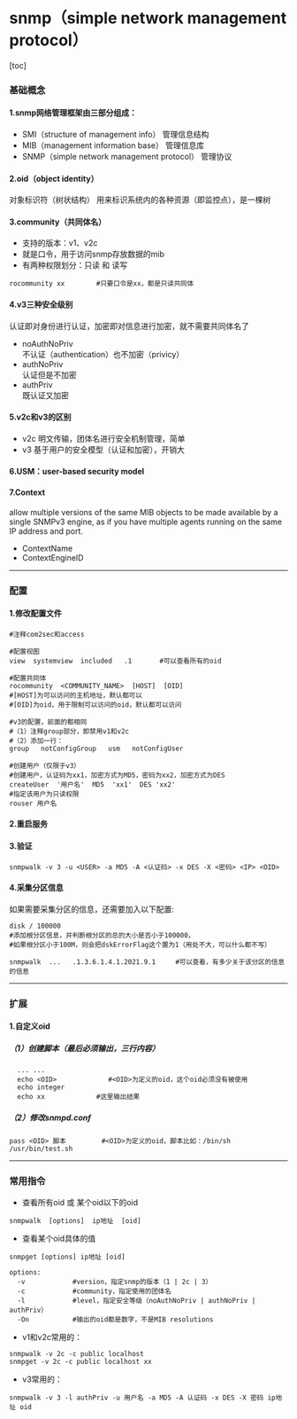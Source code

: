 # snmp（simple network management protocol）
[toc]
### 基础概念

#### 1.snmp网络管理框架由三部分组成：
* SMI（structure of management info）
管理信息结构
* MIB（management information base）
管理信息库
* SNMP（simple network management protocol）
管理协议

#### 2.oid（object identity）
对象标识符（树状结构）
用来标识系统内的各种资源（即监控点），是一棵树

#### 3.community（共同体名）
* 支持的版本：v1、v2c
* 就是口令，用于访问snmp存放数据的mib
* 有两种权限划分：只读 和 读写
```shell
rocommunity xx        #只要口令是xx，都是只读共同体  
```

#### 4.v3三种安全级别
认证即对身份进行认证，加密即对信息进行加密，就不需要共同体名了
* noAuthNoPriv           
不认证（authentication）也不加密（privicy）
* authNoPriv             
认证但是不加密
* authPriv              
既认证又加密

#### 5.v2c和v3的区别
* v2c
明文传输，团体名进行安全机制管理，简单
* v3
基于用户的安全模型（认证和加密），开销大

#### 6.USM：user-based security model

#### 7.Context
allow multiple versions of the same MIB objects to be made available by a single SNMPv3 engine, as if you have multiple agents running on the same IP address and port.
* ContextName
* ContextEngineID

***

### 配置
#### 1.修改配置文件
```shell
#注释com2sec和access

#配置视图
view  systemview  included   .1       #可以查看所有的oid

#配置共同体
rocommunity  <COMMUNITY_NAME>  [HOST]  [OID]
#[HOST]为可以访问的主机地址，默认都可以
#[OID]为oid，用于限制可以访问的oid，默认都可以访问

#v3的配置，前面的都相同
#（1）注释group部分，即禁用v1和v2c
#（2）添加一行：
group   notConfigGroup   usm   notConfigUser

#创建用户（仅限于v3）
#创建用户，认证码为xx1，加密方式为MD5，密码为xx2，加密方式为DES  
createUser  '用户名'  MD5  'xx1'  DES 'xx2'      
#指定该用户为只读权限
rouser 用户名
```

#### 2.重启服务

#### 3.验证
```shell
snmpwalk -v 3 -u <USER> -a MD5 -A <认证码> -x DES -X <密码> <IP> <OID>
```

#### 4.采集分区信息
如果需要采集分区的信息，还需要加入以下配置:
```shell
disk / 100000
#添加根分区信息，并判断根分区的总的大小是否小于100000，
#如果根分区小于100M，则会把dskErrorFlag这个置为1（用处不大，可以什么都不写）
```
```shell
snmpwalk  ...   .1.3.6.1.4.1.2021.9.1     #可以查看，有多少关于该分区的信息的信息
```

***
### 扩展
#### 1.自定义oid

##### （1）创建脚本（最后必须输出，三行内容）
```shell
  ... ...
  echo <OID>             #<OID>为定义的oid，这个oid必须没有被使用
  echo integer
  echo xx             #这里输出结果
```

##### （2）修改snmpd.conf
```shell
pass <OID> 脚本         #<OID>为定义的oid，脚本比如：/bin/sh /usr/bin/test.sh
```

***

### 常用指令

* 查看所有oid 或 某个oid以下的oid
```shell
snmpwalk  [options]  ip地址  [oid]         
```

* 查看某个oid具体的值
```shell
snmpget [options] ip地址 [oid]

options:
  -v            #version，指定snmp的版本（1 | 2c | 3）
  -c            #community，指定使用的团体名
  -l            #level，指定安全等级（noAuthNoPriv | authNoPriv | authPriv）
  -On           #输出的oid都是数字，不是MIB resolutions
```

* v1和v2c常用的：
```shell
snmpwalk -v 2c -c public localhost
snmpget -v 2c -c public localhost xx
```

* v3常用的：
```shell
snmpwalk -v 3 -l authPriv -u 用户名 -a MD5 -A 认证码 -x DES -X 密码 ip地址 oid
```
